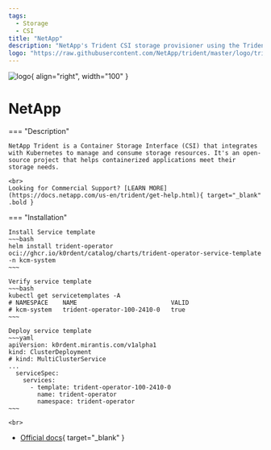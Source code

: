 ```yaml
---
tags:
  - Storage
  - CSI
title: "NetApp"
description: "NetApp's Trident CSI storage provisioner using the Trident Operator."
logo: "https://raw.githubusercontent.com/NetApp/trident/master/logo/trident.png"
---
```

![logo](https://raw.githubusercontent.com/NetApp/trident/master/logo/trident.png){ align="right", width="100" }
# NetApp

=== "Description"

    NetApp Trident is a Container Storage Interface (CSI) that integrates with Kubernetes to manage and consume storage resources. It's an open-source project that helps containerized applications meet their storage needs.

    <br>
    Looking for Commercial Support? [LEARN MORE](https://docs.netapp.com/us-en/trident/get-help.html){ target="_blank" .bold }

=== "Installation"

    Install Service template
    ~~~bash
    helm install trident-operator oci://ghcr.io/k0rdent/catalog/charts/trident-operator-service-template -n kcm-system
    ~~~

    Verify service template
    ~~~bash
    kubectl get servicetemplates -A
    # NAMESPACE    NAME                          VALID
    # kcm-system   trident-operator-100-2410-0   true
    ~~~

    Deploy service template
    ~~~yaml
    apiVersion: k0rdent.mirantis.com/v1alpha1
    kind: ClusterDeployment
    # kind: MultiClusterService
    ...
      serviceSpec:
        services:
          - template: trident-operator-100-2410-0
            name: trident-operator
            namespace: trident-operator
    ~~~

    <br>
  - [Official docs](https://docs.netapp.com/us-en/trident/index.html){ target="_blank" }

